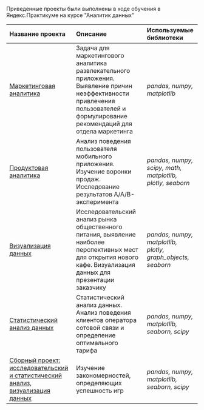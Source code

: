 Приведенные проекты были выполнены в ходе обучения в Яндекс.Практикуме на курсе "Аналитик данных" 

| Название проекта | Описание | Используемые библиотеки | 
| :---------------------- | :---------------------- | :---------------------- |
| [Маркетинговая аналитика](https://github.com/AnnGeorgievna/my_projects_repo/tree/main/marketing_analytics) | Задача для маркетингового аналитика развлекательного приложения. Выявление причин неэффективности привлечения пользователей и формулирование рекомендаций для отдела маркетинга| *pandas, numpy, matplotlib* |
| [Продуктовая аналитика](https://github.com/AnnGeorgievna/my_projects_repo/tree/main/product_analytics) | Анализ поведения пользователя мобильного приложения. Изучение воронки продаж. Исследование результатов A/A/B-эксперимента| *pandas, numpy, scipy, math, matplotlib, plotly, seaborn* |
| [Визуализация данных](https://github.com/AnnGeorgievna/my_projects_repo/tree/main/data_visualization) | Исследовательский анализ рынка общественного питания, выявление наиболее перспективных мест для открытия нового кафе. Визуализация данных для презентации заказчику| *pandas, numpy, matplotlib, plotly, graph_objects, seaborn* |
| [Статистический анализ данных](https://github.com/AnnGeorgievna/my_projects_repo/tree/main/statistical_analysis) | Статистический анализ данных. Анализ поведения клиентов оператора сотовой связи и определение оптимального тарифа| *pandas, numpy, matplotlib, seaborn, scipy* |
| [Сборный проект: исследовательский и статистический анализ, визуализация данных](https://github.com/AnnGeorgievna/my_projects_repo/tree/main/statistical_analysis) | Изучение закономерностей, определяющих успешность игр| *pandas, numpy, matplotlib, seaborn, scipy* |

